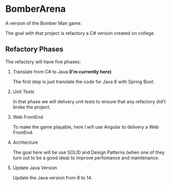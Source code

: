 # BomberArena
A version of the Bomber Man game.

The goal with that project is refactory a C# version created on college.

  ## Refactory Phases
  
  The refactory will have five phases:
  
  1) Translate from C# to Java **(I'm currently here)**
  
      The first step is just translate the code for Java 8 with Spring Boot.
      
  2) Unit Tests
  
      In that phase we will delivery unit tests to ensure that any refactory did't broke the project.
    
  3) Web FrontEnd
  
      To make the game playable, here I will use Angular to delivery a Web FrontEnd.
  
  4) Archtecture
  
      The goal here will be use SOLID and Design Patterns (when one of they turn out to be a good idea) to improve perfomance and maintenance.
  
  5) Update Java Version
  
      Update the Java version from 8 to 14.
      
      
